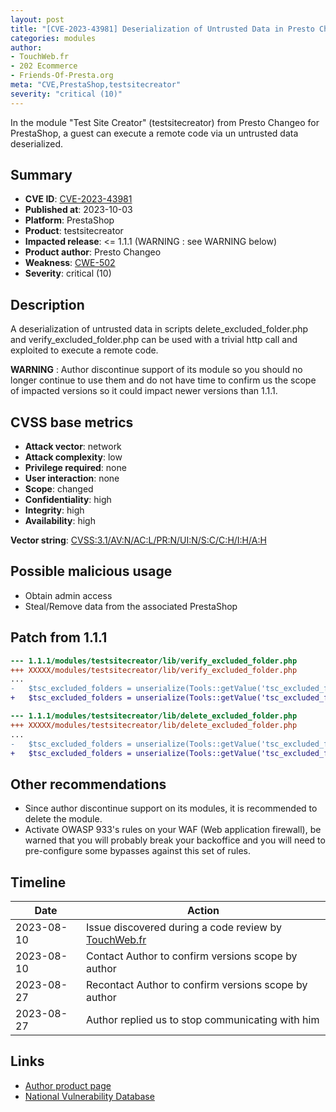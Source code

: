 ```yaml
---
layout: post
title: "[CVE-2023-43981] Deserialization of Untrusted Data in Presto Changeo - Test Site Creator module for PrestaShop"
categories: modules
author:
- TouchWeb.fr
- 202 Ecommerce
- Friends-Of-Presta.org
meta: "CVE,PrestaShop,testsitecreator"
severity: "critical (10)"
---
```


In the module "Test Site Creator" (testsitecreator) from Presto Changeo for PrestaShop, a guest can execute a remote code via un untrusted data deserialized.


## Summary

* **CVE ID**: [CVE-2023-43981](https://cve.mitre.org/cgi-bin/cvename.cgi?name=CVE-2023-43981)
* **Published at**: 2023-10-03
* **Platform**: PrestaShop
* **Product**: testsitecreator
* **Impacted release**: <= 1.1.1 (WARNING : see WARNING below)
* **Product author**: Presto Changeo
* **Weakness**: [CWE-502](https://cwe.mitre.org/data/definitions/502.html)
* **Severity**: critical (10)

## Description

A deserialization of untrusted data in scripts delete_excluded_folder.php and verify_excluded_folder.php can be used with a trivial http call and exploited to execute a remote code.

**WARNING** : Author discontinue support of its module so you should no longer continue to use them and do not have time to confirm us the scope of impacted versions so it could impact newer versions than 1.1.1.

## CVSS base metrics

* **Attack vector**: network
* **Attack complexity**: low
* **Privilege required**: none
* **User interaction**: none
* **Scope**: changed
* **Confidentiality**: high
* **Integrity**: high
* **Availability**: high

**Vector string**: [CVSS:3.1/AV:N/AC:L/PR:N/UI:N/S:C/C:H/I:H/A:H](https://nvd.nist.gov/vuln-metrics/cvss/v3-calculator?vector=AV:N/AC:L/PR:N/UI:N/S:C/C:H/I:H/A:H)

## Possible malicious usage

* Obtain admin access
* Steal/Remove data from the associated PrestaShop

## Patch from 1.1.1

```diff
--- 1.1.1/modules/testsitecreator/lib/verify_excluded_folder.php
+++ XXXXX/modules/testsitecreator/lib/verify_excluded_folder.php
...
-	$tsc_excluded_folders = unserialize(Tools::getValue('tsc_excluded_folders'));
+	$tsc_excluded_folders = unserialize(Tools::getValue('tsc_excluded_folders'), ['allowed_classes' => false]);
```

```diff
--- 1.1.1/modules/testsitecreator/lib/delete_excluded_folder.php
+++ XXXXX/modules/testsitecreator/lib/delete_excluded_folder.php
...
-	$tsc_excluded_folders = unserialize(Tools::getValue('tsc_excluded_folders'));
+	$tsc_excluded_folders = unserialize(Tools::getValue('tsc_excluded_folders'), ['allowed_classes' => false]);
```

## Other recommendations

* Since author discontinue support on its modules, it is recommended to delete the module.
* Activate OWASP 933's rules on your WAF (Web application firewall), be warned that you will probably break your backoffice and you will need to pre-configure some bypasses against this set of rules.

## Timeline

| Date | Action |
|--|--|
| 2023-08-10 | Issue discovered during a code review by [TouchWeb.fr](https://www.touchweb.fr) |
| 2023-08-10 | Contact Author to confirm versions scope by author |
| 2023-08-27 | Recontact Author to confirm versions scope by author |
| 2023-08-27 | Author replied us to stop communicating with him |

## Links

* [Author product page](https://www.presto-changeo.com/prestashop/home/158-test-site-creator.html)
* [National Vulnerability Database](https://nvd.nist.gov/vuln/detail/CVE-2023-43981)
